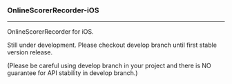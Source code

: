 ### OnlineScorerRecorder-iOS

---

OnlineScorerRecorder for iOS. 

Still under development. Please checkout develop branch until first stable version release.

(Please be careful using develop branch in your project and there is NO guarantee for API stability in develop branch.)

